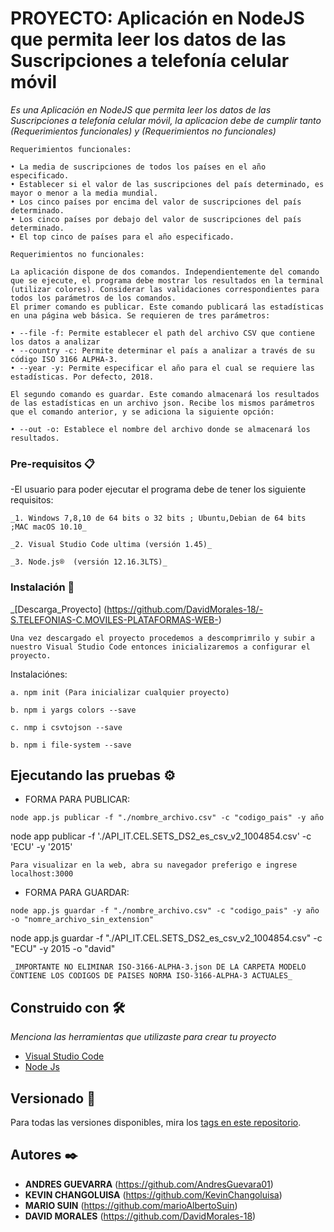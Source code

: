 

# PROYECTO: Aplicación en NodeJS que permita leer los datos de las Suscripciones a telefonía celular móvil
_Es una Aplicación en NodeJS que permita leer los datos de las Suscripciones a telefonía celular móvil, la aplicacion debe de cumplir tanto (Requerimientos funcionales) y (Requerimientos no funcionales)_


```
Requerimientos funcionales:

• La media de suscripciones de todos los países en el año especificado.
• Establecer si el valor de las suscripciones del país determinado, es mayor o menor a la media mundial.
• Los cinco países por encima del valor de suscripciones del país determinado.
• Los cinco países por debajo del valor de suscripciones del país determinado.
• El top cinco de países para el año especificado.
```
```
Requerimientos no funcionales:

La aplicación dispone de dos comandos. Independientemente del comando que se ejecute, el programa debe mostrar los resultados en la terminal (utilizar colores). Considerar las validaciones correspondientes para todos los parámetros de los comandos.
El primer comando es publicar. Este comando publicará las estadísticas en una página web básica. Se requieren de tres parámetros:

• --file -f: Permite establecer el path del archivo CSV que contiene los datos a analizar
• --country -c: Permite determinar el país a analizar a través de su código ISO 3166 ALPHA-3.
• --year -y: Permite especificar el año para el cual se requiere las estadísticas. Por defecto, 2018.

El segundo comando es guardar. Este comando almacenará los resultados de las estadísticas en un archivo json. Recibe los mismos parámetros que el comando anterior, y se adiciona la siguiente opción:

• --out -o: Establece el nombre del archivo donde se almacenará los resultados.

```


### Pre-requisitos 📋
-El usuario para poder ejecutar el programa debe de tener los siguiente requisitos:
```
_1. Windows 7,8,10 de 64 bits o 32 bits ; Ubuntu,Debian de 64 bits ;MAC macOS 10.10_
```
```
_2. Visual Studio Code ultima (versión 1.45)_
```
```
_3. Node.js®  (versión 12.16.3LTS)_
```


### Instalación 🔧

_[Descarga_Proyecto] (https://github.com/DavidMorales-18/-S.TELEFONIAS-C.MOVILES-PLATAFORMAS-WEB-)
```
Una vez descargado el proyecto procedemos a descomprimrilo y subir a nuestro Visual Studio Code entonces inicializaremos a configurar el proyecto.
```
Instalaciónes: 
```
a. npm init (Para inicializar cualquier proyecto)
```
```
b. npm i yargs colors --save
```
```
c. nmp i csvtojson --save
```
```
b. npm i file-system --save
```

## Ejecutando las pruebas ⚙️

* FORMA PARA PUBLICAR:
```
node app.js publicar -f "./nombre_archivo.csv" -c "codigo_pais" -y año
```
node app publicar -f './API_IT.CEL.SETS_DS2_es_csv_v2_1004854.csv' -c 'ECU' -y '2015'

```
Para visualizar en la web, abra su navegador preferigo e ingrese localhost:3000
```
* FORMA PARA GUARDAR:
```
node app.js guardar -f "./nombre_archivo.csv" -c "codigo_pais" -y año -o "nomre_archivo_sin_extension"
```
node app.js guardar -f "./API_IT.CEL.SETS_DS2_es_csv_v2_1004854.csv" -c "ECU" -y 2015 -o "david"


```
_IMPORTANTE NO ELIMINAR ISO-3166-ALPHA-3.json DE LA CARPETA MODELO CONTIENE LOS CODIGOS DE PAISES NORMA ISO-3166-ALPHA-3 ACTUALES_
```
## Construido con 🛠️

_Menciona las herramientas que utilizaste para crear tu proyecto_

* [Visual Studio Code](https://code.visualstudio.com/download) 
* [Node Js](https://nodejs.org/en/knowledge/javascript-conventions/what-is-json/) 


## Versionado 📌

Para todas las versiones disponibles, mira los [tags en este repositorio](https://github.com/DavidMorales-18/-S.TELEFONIAS-C.MOVILES-PLATAFORMAS-WEB-).

## Autores ✒️

* **ANDRES GUEVARRA** (https://github.com/AndresGuevara01)
* **KEVIN CHANGOLUISA** (https://github.com/KevinChangoluisa)
* **MARIO SUIN** (https://github.com/marioAlbertoSuin)
* **DAVID MORALES** (https://github.com/DavidMorales-18)


